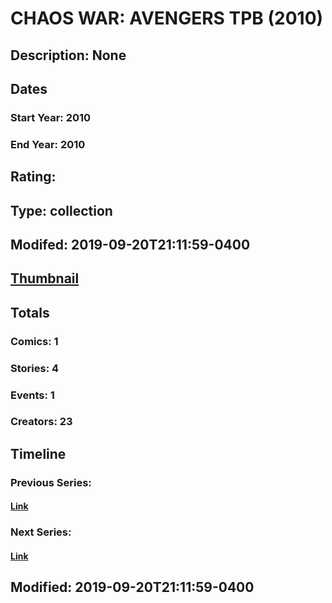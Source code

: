 # CHAOS WAR: AVENGERS TPB (2010)
## Description: None
## Dates
### Start Year: 2010
### End Year: 2010
## Rating: 
## Type: collection
## Modifed: 2019-09-20T21:11:59-0400
## [Thumbnail](http://i.annihil.us/u/prod/marvel/i/mg/b/40/image_not_available.jpg)
## Totals
### Comics: 1
### Stories: 4
### Events: 1
### Creators: 23
## Timeline
### Previous Series: 
#### [Link]()
### Next Series: 
#### [Link]()
## Modified: 2019-09-20T21:11:59-0400